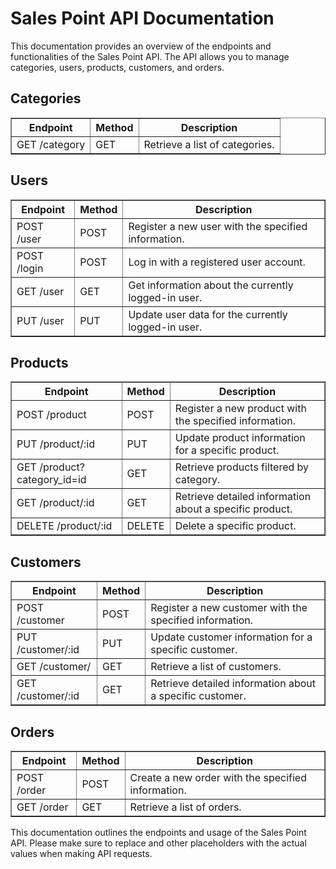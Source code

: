   <h1>Sales Point API Documentation</h1>

  <p>This documentation provides an overview of the endpoints and functionalities of the Sales Point API. The API allows you to manage categories, users, products, customers, and orders.</p>

  <h2>Categories</h2>

  <table border="1">
    <thead>
      <tr>
        <th>Endpoint</th>
        <th>Method</th>
        <th>Description</th>
      </tr>
    </thead>
    <tbody>
      <tr>
        <td>GET /category</td>
        <td>GET</td>
        <td>Retrieve a list of categories.</td>
      </tr>
    </tbody>
  </table>

  <h2>Users</h2>

  <table border="1">
    <thead>
      <tr>
        <th>Endpoint</th>
        <th>Method</th>
        <th>Description</th>
      </tr>
    </thead>
    <tbody>
      <tr>
        <td>POST /user</td>
        <td>POST</td>
        <td>Register a new user with the specified information.</td>
      </tr>
      <tr>
        <td>POST /login</td>
        <td>POST</td>
        <td>Log in with a registered user account.</td>
      </tr>
      <tr>
        <td>GET /user</td>
        <td>GET</td>
        <td>Get information about the currently logged-in user.</td>
      </tr>
      <tr>
        <td>PUT /user</td>
        <td>PUT</td>
        <td>Update user data for the currently logged-in user.</td>
      </tr>
    </tbody>
  </table>

  <h2>Products</h2>

  <table border="1">
    <thead>
      <tr>
        <th>Endpoint</th>
        <th>Method</th>
        <th>Description</th>
      </tr>
    </thead>
    <tbody>
      <tr>
        <td>POST /product</td>
        <td>POST</td>
        <td>Register a new product with the specified information.</td>
      </tr>
      <tr>
        <td>PUT /product/:id</td>
        <td>PUT</td>
        <td>Update product information for a specific product.</td>
      </tr>
      <tr>
        <td>GET /product?category_id=id</td>
        <td>GET</td>
        <td>Retrieve products filtered by category.</td>
      </tr>
      <tr>
        <td>GET /product/:id</td>
        <td>GET</td>
        <td>Retrieve detailed information about a specific product.</td>
      </tr>
      <tr>
        <td>DELETE /product/:id</td>
        <td>DELETE</td>
        <td>Delete a specific product.</td>
      </tr>
    </tbody>
  </table>

  <h2>Customers</h2>

  <table border="1">
    <thead>
      <tr>
        <th>Endpoint</th>
        <th>Method</th>
        <th>Description</th>
      </tr>
    </thead>
    <tbody>
      <tr>
        <td>POST /customer</td>
        <td>POST</td>
        <td>Register a new customer with the specified information.</td>
      </tr>
      <tr>
        <td>PUT /customer/:id</td>
        <td>PUT</td>
        <td>Update customer information for a specific customer.</td>
      </tr>
      <tr>
        <td>GET /customer/</td>
        <td>GET</td>
        <td>Retrieve a list of customers.</td>
      </tr>
      <tr>
        <td>GET /customer/:id</td>
        <td>GET</td>
        <td>Retrieve detailed information about a specific customer.</td>
      </tr>
    </tbody>
  </table>

  <h2>Orders</h2>

  <table border="1">
    <thead>
      <tr>
        <th>Endpoint</th>
        <th>Method</th>
        <th>Description</th>
      </tr>
    </thead>
    <tbody>
      <tr>
        <td>POST /order</td>
        <td>POST</td>
        <td>Create a new order with the specified information.</td>
      </tr>
      <tr>
        <td>GET /order</td>
        <td>GET</td>
        <td>Retrieve a list of orders.</td>
      </tr>
    </tbody>
  </table>

  <p>This documentation outlines the endpoints and usage of the Sales Point API. Please make sure to replace <token> and other placeholders with the actual values when making API requests.</p>
</body>
</html>
